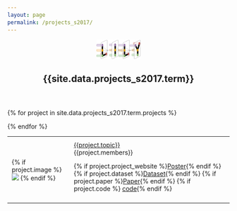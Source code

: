 ```yaml
---
layout: page
permalink: /projects_s2017/
---
```


<center><a href="https://yale-lily.github.io/"><img src="/lily-logo.png" alt="test image" width="20%" height="20%"></a></center>
  <header class="post-header">
    <h2 class="post-title">{{site.data.projects_s2017.term}}</h2>
  </header> 

<table>
{% for project in site.data.projects_s2017.term.projects %}

  <tr><td style="padding:10px">
{% if project.image %}
<img width="200px" src="{{project.image}}"> 
{% endif %}
</td><td style="padding:10px">
<a class="paper" href="{{project.project_website}}">
{{project.topic}}
</a><br>
{{project.members}}<br>

{% if project.project_website %}<a class="btn btn-labeled btn-primary" href="{{project.project_website}}">Poster</a>{% endif %}
{% if project.dataset %}<a class="btn btn-labeled btn-primary" href="{{project.dataset}}">Dataset</a>{% endif %}
{% if project.paper %}<a class="btn btn-labeled btn-primary" href="{{project.paper}}">Paper</a>{% endif %}
{% if project.code %} <a class="icon slides label label-success label-warning" href="{{project.code}}">code</a>{% endif %}
<br>

</td></tr>

{% endfor %}
</table>


